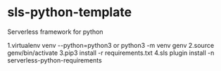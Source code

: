 # sls-python-template
Serverless framework for python

1.virtualenv venv --python=python3 or python3 -m venv genv
2.source genv/bin/activate
3.pip3 install -r requirements.txt
4.sls plugin install -n serverless-python-requirements